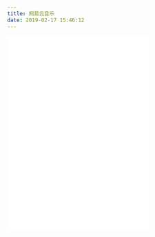 ```yaml
---
title: 网易云音乐
date: 2019-02-17 15:46:12
---
```


<iframe frameborder="no" border="0" marginwidth="0" marginheight="0" width=330 height=450 src="//music.163.com/outchain/player?type=0&id=2670930817&auto=1&height=430"></iframe>